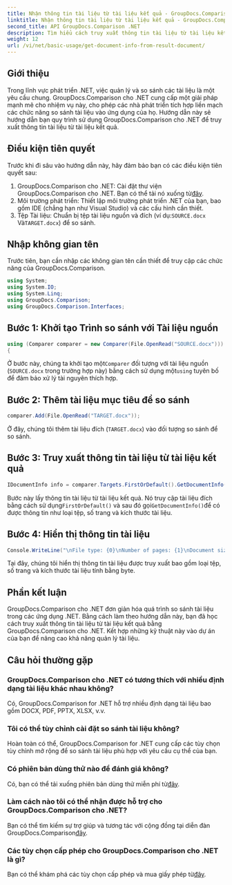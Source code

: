 ```yaml
---
title: Nhận thông tin tài liệu từ tài liệu kết quả - GroupDocs.Comparison for .NET
linktitle: Nhận thông tin tài liệu từ tài liệu kết quả - GroupDocs.Comparison for .NET
second_title: API GroupDocs.Comparison .NET
description: Tìm hiểu cách truy xuất thông tin tài liệu từ tài liệu kết quả bằng GroupDocs.Comparison cho .NET. Các bước dễ dàng được giải thích cho các nhà phát triển .NET.
weight: 12
url: /vi/net/basic-usage/get-document-info-from-result-document/
---
```

## Giới thiệu
Trong lĩnh vực phát triển .NET, việc quản lý và so sánh các tài liệu là một yêu cầu chung. GroupDocs.Comparison cho .NET cung cấp một giải pháp mạnh mẽ cho nhiệm vụ này, cho phép các nhà phát triển tích hợp liền mạch các chức năng so sánh tài liệu vào ứng dụng của họ. Hướng dẫn này sẽ hướng dẫn bạn quy trình sử dụng GroupDocs.Comparison cho .NET để truy xuất thông tin tài liệu từ tài liệu kết quả. 
## Điều kiện tiên quyết
Trước khi đi sâu vào hướng dẫn này, hãy đảm bảo bạn có các điều kiện tiên quyết sau:
1. GroupDocs.Comparison cho .NET: Cài đặt thư viện GroupDocs.Comparison cho .NET. Bạn có thể tải nó xuống từ[đây](https://releases.groupdocs.com/comparison/net/).
2. Môi trường phát triển: Thiết lập môi trường phát triển .NET của bạn, bao gồm IDE (chẳng hạn như Visual Studio) và các cấu hình cần thiết.
3.  Tệp Tài liệu: Chuẩn bị tệp tài liệu nguồn và đích (ví dụ:`SOURCE.docx` Và`TARGET.docx`) để so sánh.

## Nhập không gian tên
Trước tiên, bạn cần nhập các không gian tên cần thiết để truy cập các chức năng của GroupDocs.Comparison.

```csharp
using System;
using System.IO;
using System.Linq;
using GroupDocs.Comparison;
using GroupDocs.Comparison.Interfaces;
```

## Bước 1: Khởi tạo Trình so sánh với Tài liệu nguồn
```csharp
using (Comparer comparer = new Comparer(File.OpenRead("SOURCE.docx")))
{
```
 Ở bước này, chúng ta khởi tạo một`Comparer` đối tượng với tài liệu nguồn (`SOURCE.docx` trong trường hợp này) bằng cách sử dụng một`using` tuyên bố để đảm bảo xử lý tài nguyên thích hợp.
## Bước 2: Thêm tài liệu mục tiêu để so sánh
```csharp
comparer.Add(File.OpenRead("TARGET.docx"));
```
Ở đây, chúng tôi thêm tài liệu đích (`TARGET.docx`) vào đối tượng so sánh để so sánh.
## Bước 3: Truy xuất thông tin tài liệu từ tài liệu kết quả
```csharp
IDocumentInfo info = comparer.Targets.FirstOrDefault().GetDocumentInfo();
```
 Bước này lấy thông tin tài liệu từ tài liệu kết quả. Nó truy cập tài liệu đích bằng cách sử dụng`FirstOrDefault()` và sau đó gọi`GetDocumentInfo()`để có được thông tin như loại tệp, số trang và kích thước tài liệu.
## Bước 4: Hiển thị thông tin tài liệu
```csharp
Console.WriteLine("\nFile type: {0}\nNumber of pages: {1}\nDocument size: {2} bytes", info.FileType, info.PageCount, info.Size);
```
Tại đây, chúng tôi hiển thị thông tin tài liệu được truy xuất bao gồm loại tệp, số trang và kích thước tài liệu tính bằng byte.

## Phần kết luận
GroupDocs.Comparison cho .NET đơn giản hóa quá trình so sánh tài liệu trong các ứng dụng .NET. Bằng cách làm theo hướng dẫn này, bạn đã học cách truy xuất thông tin tài liệu từ tài liệu kết quả bằng GroupDocs.Comparison cho .NET. Kết hợp những kỹ thuật này vào dự án của bạn để nâng cao khả năng quản lý tài liệu.
## Câu hỏi thường gặp
### GroupDocs.Comparison cho .NET có tương thích với nhiều định dạng tài liệu khác nhau không?
Có, GroupDocs.Comparison for .NET hỗ trợ nhiều định dạng tài liệu bao gồm DOCX, PDF, PPTX, XLSX, v.v.
### Tôi có thể tùy chỉnh cài đặt so sánh tài liệu không?
Hoàn toàn có thể, GroupDocs.Comparison for .NET cung cấp các tùy chọn tùy chỉnh mở rộng để so sánh tài liệu phù hợp với yêu cầu cụ thể của bạn.
### Có phiên bản dùng thử nào để đánh giá không?
 Có, bạn có thể tải xuống phiên bản dùng thử miễn phí từ[đây](https://releases.groupdocs.com/).
### Làm cách nào tôi có thể nhận được hỗ trợ cho GroupDocs.Comparison cho .NET?
 Bạn có thể tìm kiếm sự trợ giúp và tương tác với cộng đồng tại diễn đàn GroupDocs.Comparison[đây](https://forum.groupdocs.com/c/comparison/12).
### Các tùy chọn cấp phép cho GroupDocs.Comparison cho .NET là gì?
 Bạn có thể khám phá các tùy chọn cấp phép và mua giấy phép từ[đây](https://purchase.groupdocs.com/buy).
